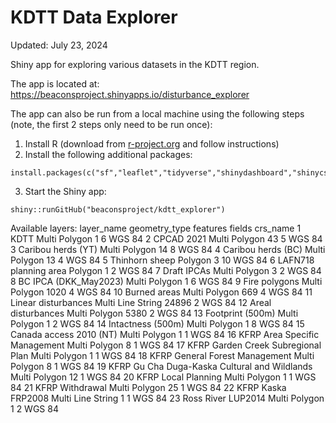 # KDTT Data Explorer

Updated: July 23, 2024

Shiny app for exploring various datasets in the KDTT region.

The app is located at: https://beaconsproject.shinyapps.io/disturbance_explorer 

The app can also be run from a local machine using the following steps (note, the first 2 steps only need to be run once):

  1. Install R (download from [r-project.org](https://www.r-project.org/) and follow instructions)
  2. Install the following additional packages:

    install.packages(c("sf","leaflet","tidyverse","shinydashboard","shinycssloaders","shinyjs"))

  3. Start the Shiny app:

    shiny::runGitHub("beaconsproject/kdtt_explorer")


Available layers:
                                      layer_name     geometry_type features fields crs_name
1                                           KDTT     Multi Polygon        1      6   WGS 84
2                                     CPCAD 2021     Multi Polygon       43      5   WGS 84
3                             Caribou herds (YT)     Multi Polygon       14      8   WGS 84
4                             Caribou herds (BC)     Multi Polygon       13      4   WGS 84
5                                 Thinhorn sheep           Polygon        3     10   WGS 84
6                          LAFN718 planning area           Polygon        1      2   WGS 84
7                                    Draft IPCAs     Multi Polygon        3      2   WGS 84
8                          BC IPCA (DKK_May2023)     Multi Polygon        1      6   WGS 84
9                                  Fire polygons     Multi Polygon     1020      4   WGS 84
10                                  Burned areas     Multi Polygon      669      4   WGS 84
11                           Linear disturbances Multi Line String    24896      2   WGS 84
12                            Areal disturbances     Multi Polygon     5380      2   WGS 84
13                              Footprint (500m)     Multi Polygon        1      2   WGS 84
14                             Intactness (500m)     Multi Polygon        1      8   WGS 84
15                       Canada access 2010 (NT)     Multi Polygon        1      1   WGS 84
16                 KFRP Area Specific Management     Multi Polygon        8      1   WGS 84
17            KFRP Garden Creek Subregional Plan     Multi Polygon        1      1   WGS 84
18                KFRP General Forest Management     Multi Polygon        8      1   WGS 84
19 KFRP Gu Cha Duga-Kaska Cultural and Wildlands     Multi Polygon       12      1   WGS 84
20                           KFRP Local Planning     Multi Polygon        1      1   WGS 84
21                               KFRP Withdrawal     Multi Polygon       25      1   WGS 84
22                            KFRP Kaska FRP2008 Multi Line String        1      1   WGS 84
23                            Ross River LUP2014     Multi Polygon        1      2   WGS 84
